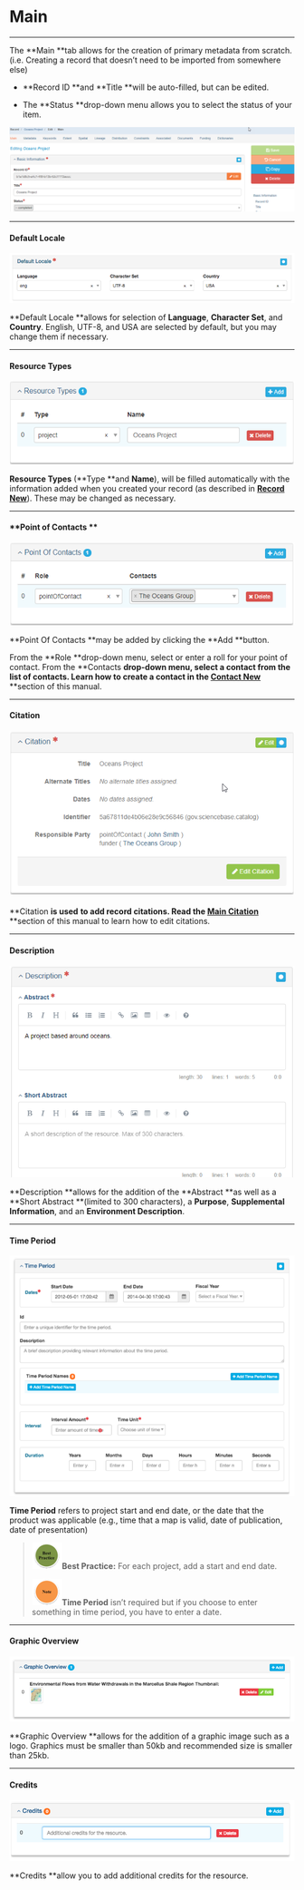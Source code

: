 # Main

---

The **Main **tab allows for the creation of primary metadata from scratch. \(i.e. Creating a record that doesn’t need to be imported from somewhere else\)

* **Record ID **and **Title **will be auto-filled, but can be edited.

* The **Status **drop-down menu allows you to select the status of your item.

![](/assets/main_screenshot.png)

---

#### **Default Locale**

![](/assets/default_locale.png)

**Default Locale **allows for selection of **Language**, **Character Set**, and **Country**. English, UTF-8, and USA are selected by default, but you may change them if necessary.

---

#### **Resource Types**

![](/assets/resource_types.png)

**Resource Types** \(**Type **and **Name**\), will be filled automatically with the information added when you created your record \(as described in [**Record New**](/records\record\new.md)\). These may be changed as necessary.

---

#### **Point of Contacts **

![](/assets/point_of_contacts.png)

**Point Of Contacts **may be added by clicking the **Add **button.

From the **Role **drop-down menu, select or enter a roll for your point of contact. From the **Contacts **drop-down menu, select a contact from the list of contacts. Learn how to create a contact in the [**Contact New**](/contact\new.md)** **section of this manual.

---

#### **Citation**

#### ![](/assets/citation.png)

**Citation **is used** **to add record citations. Read the [**Main** **Citation**](/record/edit/main/citation.md)** **section of this manual to learn how to edit citations.

---

#### **Description**

![](/assets/description.png)

**Description **allows for the addition of the **Abstract **as well as a **Short Abstract **\(limited to 300 characters\), a **Purpose**, **Supplemental Information**, and an **Environment Description**.

---

#### **Time Period**

![](/assets/time_period.png)

**Time Period** refers to project start and end date, or the date that the product was applicable \(e.g., time that a map is valid, date of publication, date of presentation\)

> ![](/assets/best_practice_small.png)**Best Practice:** For each project, add a start and end date.
>
> ![](/assets/note_small.png)**Time Period** isn’t required but if you choose to enter something in time period, you have to enter a date.

---

#### **Graphic Overview**

![](/assets/graphic_overview.png)

**Graphic Overview **allows for the addition of a graphic image such as a logo. Graphics must be smaller than 50kb and recommended size is smaller than 25kb.

---

#### **Credits**

![](/assets/credits_screenshot.png)

**Credits **allow you to add additional credits for the resource.

